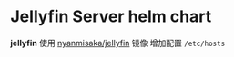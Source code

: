 # Jellyfin Server helm chart

**jellyfin** 使用 [nyanmisaka/jellyfin](https://hub.docker.com/r/nyanmisaka/jellyfin) 镜像
增加配置 `/etc/hosts`